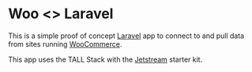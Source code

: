 # Woo <> Laravel
This is a simple proof of concept [Laravel](https://github.com/laravel/laravel) app to connect to and pull data from sites running [WooCommerce](https://woocommerce.com/).

This app uses the TALL Stack with the [Jetstream](https://jetstream.laravel.com) starter kit. 

